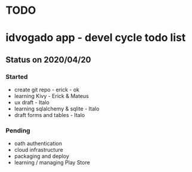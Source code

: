 
# TODO

# idvogado app - devel cycle todo list

## Status on 2020/04/20

### Started

- create git repo - erick - ok
- learning Kivy - Erick & Mateus
- ux draft - Italo
- learning sqlalchemy & sqlite - Italo
- draft forms and tables - Italo

### Pending

- oath authentication
- cloud infrastructure
- packaging and deploy
- learning / managing Play Store
